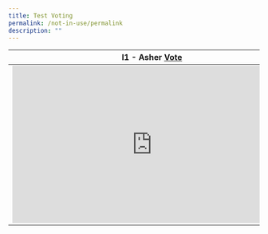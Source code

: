 ```yaml
---
title: Test Voting
permalink: /not-in-use/permalink
description: ""
---
```



| I1 - Asher [Vote](https://form.gov.sg/#!/61e8420767949600143cf75c?622f011a09260b0012490c8c=I1%20Asher) | F1 - Robert Lim [Vote](https://form.gov.sg/#!/61e8420767949600143cf75c?622f011a09260b0012490c8c=F1%20Robert%20Lim) |
| -------- | -------- |
| <iframe width="560" height="315" src="https://www.youtube.com/embed/7LN-OsjmIz8" title="YouTube video player" frameborder="0" allow="accelerometer; autoplay; clipboard-write; encrypted-media; gyroscope; picture-in-picture" allowfullscreen></iframe>     | <iframe width="560" height="315" src="https://www.youtube.com/embed/7LN-OsjmIz8" title="YouTube video player" frameborder="0" allow="accelerometer; autoplay; clipboard-write; encrypted-media; gyroscope; picture-in-picture" allowfullscreen></iframe>     |

